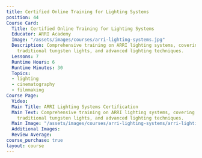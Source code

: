 ```yaml
---
title: Certified Online Training for Lighting Systems
position: 44
Course Card:
  Title: Certified Online Training for Lighting Systems
  Educator: ARRI Academy
  Image: "/assets/images/courses/arri-lighting-systems.jpg"
  Description: Comprehensive training on ARRI lighting systems, covering LED fixtures,
    traditional tungsten lights, and advanced lighting techniques.
  Lessons: 7
  Runtime Hours: 6
  Runtime Minutes: 30
  Topics:
  - lighting
  - cinematography
  - filmmaking
Course Page:
  Video: 
  Main Title: ARRI Lighting Systems Certification
  Main Text: Comprehensive training on ARRI lighting systems, covering LED fixtures,
    traditional tungsten lights, and advanced lighting techniques.
  Main Image: "/assets/images/courses/arri-lighting-systems/arri-lighting-systems-main.jpg"
  Additional Images: 
  Review Average: 
course_purchase: true
layout: course
---
```


